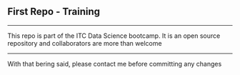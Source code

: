 ## First Repo - Training
***
This repo is part of the ITC Data Science bootcamp. 
It is an open source repository and collaborators
are more than welcome 
***
With that bering said, please contact me before
committing any changes